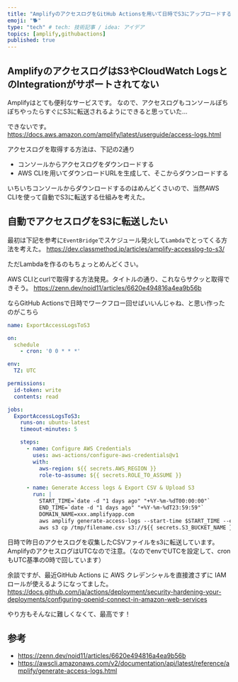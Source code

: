 ```yaml
---
title: "AmplifyのアクセスログをGitHub Actionsを用いて日時でS3にアップロードする"
emoji: "🐕"
type: "tech" # tech: 技術記事 / idea: アイデア
topics: [amplify,githubactions]
published: true
---
```


## AmplifyのアクセスログはS3やCloudWatch LogsとのIntegrationがサポートされてない
Amplifyはとても便利なサービスです。
なので、アクセスログもコンソールぽちぽちやったらすぐにS3に転送されるようにできると思っていた...

できないです。
https://docs.aws.amazon.com/amplify/latest/userguide/access-logs.html

アクセスログを取得する方法は、下記の2通り
 - コンソールからアクセスログをダウンロードする
 - AWS CLIを用いてダウンロードURLを生成して、そこからダウンロードする

いちいちコンソールからダウンロードするのはめんどくさいので、当然AWS CLIを使って自動でS3に転送する仕組みを考えた。

## 自動でアクセスログをS3に転送したい

最初は下記を参考に`EventBridge`でスケジュール発火して`Lambda`でとってくる方法を考えた。
https://dev.classmethod.jp/articles/amplify-accesslog-to-s3/

ただLambdaを作るのもちょっとめんどくさい。

AWS CLIとcurlで取得する方法発見。タイトルの通り、これならサクッと取得できそう。
https://zenn.dev/noid11/articles/6620e494816a4ea9b56b

ならGitHub Actionsで日時でワークフロー回せばいいんじゃね、と思い作ったのがこちら

```yml
name: ExportAccessLogsToS3

on:
  schedule
    - cron: '0 0 * * *'

env:
  TZ: UTC

permissions:
  id-token: write
  contents: read

jobs:
  ExportAccessLogsToS3:
    runs-on: ubuntu-latest
    timeout-minutes: 5

    steps:
      - name: Configure AWS Credentials
        uses: aws-actions/configure-aws-credentials@v1
        with:
          aws-region: ${{ secrets.AWS_REGION }}
          role-to-assume: ${{ secrets.ROLE_TO_ASSUME }}

      - name: Generate Access logs & Export CSV & Upload S3
        run: |
          START_TIME=`date -d "1 days ago" "+%Y-%m-%dT00:00:00"`
          END_TIME=`date -d "1 days ago" "+%Y-%m-%dT23:59:59"`
          DOMAIN_NAME=xxx.amplifyapp.com
          aws amplify generate-access-logs --start-time $START_TIME --end-time $END_TIME --domain-name $DOMAIN_NAME --app-id ${{ secrets.AMPLIFY_APP_ID }} --query logUrl | xargs curl -o /tmp/filename.csv
          aws s3 cp /tmp/filename.csv s3://${{ secrets.S3_BUCKET_NAME }}
```

日時で昨日のアクセスログを収集したCSVファイルをs3に転送しています。
AmplifyのアクセスログはUTCなので注意。（なのでenvでUTCを設定して、cronもUTC基準の0時で回しています）

余談ですが、最近GitHub Actions に AWS クレデンシャルを直接渡さずに IAM ロールが使えるようになってました。
https://docs.github.com/ja/actions/deployment/security-hardening-your-deployments/configuring-openid-connect-in-amazon-web-services

やり方もそんなに難しくなくて、最高です！

## 参考
 - https://zenn.dev/noid11/articles/6620e494816a4ea9b56b
 - https://awscli.amazonaws.com/v2/documentation/api/latest/reference/amplify/generate-access-logs.html
